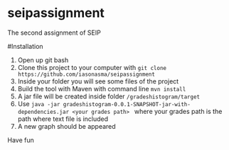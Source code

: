 # seipassignment
The second assignment of SEIP

#Installation

1. Open up git bash
2. Clone this project to your computer with `git clone https://github.com/iasonasma/seipassignment`
3. Inside your folder you will see some files of the project
4. Build the tool with Maven with command line `mvn install`
5. A jar file will be created inside folder `/gradeshistogram/target`
6. Use `java -jar gradeshistogram-0.0.1-SNAPSHOT-jar-with-dependencies.jar <your grades path> ` where your grades path is the path where text file is included
7. A new graph should be appeared

Have fun

